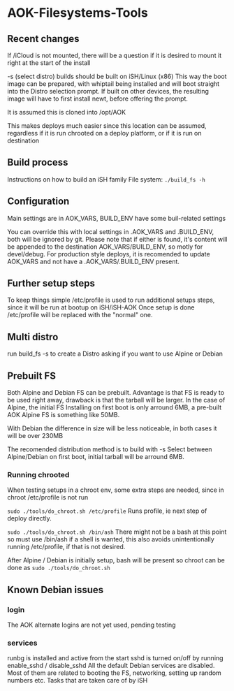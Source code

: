 # AOK-Filesystems-Tools

## Recent changes

If /iCloud is not mounted, there will be a question if it is desired
to mount it right at the start of the install

-s (select distro) builds should be built on iSH/Linux (x86)
This way the boot image can be prepared, with whiptail being installed
and will boot straight into the Distro selection prompt.
If built on other devices, the resulting image will have to first
install newt, before offering the prompt.

It is assumed this is cloned into /opt/AOK

This makes deploys much easier since this location can be assumed,
regardless if it is run chrooted on a deploy platform, or if it is run
on destination

## Build process

Instructions on how to build an iSH family File system: `./build_fs -h`

## Configuration

Main settings are in AOK_VARS, BUILD_ENV have some buil-related settings

You can override this with local settings in .AOK_VARS and .BUILD_ENV,
both will be ignored by git. Please note that if either is found,
it's content will be appended to the destination AOK_VARS/BUILD_ENV,
so motly for devel/debug. For production style deploys, it is recomended
to update AOK_VARS and not have a .AOK_VARS/.BUILD_ENV present.

## Further setup steps

To keep things simple /etc/profile is used to run additional setups
steps, since it will be run at bootup on iSH/iSH-AOK
Once setup is done /etc/profile will be replaced with the "normal" one.

## Multi distro

run build_fs -s to create a Distro asking if you want to use Alpine or
Debian

## Prebuilt FS

Both Alpine and Debian FS can be prebuilt. Advantage is that FS is ready
to be used right away, drawback is that the tarball will be larger.
In the case of Alpine, the initial FS Installing on first boot is only
arround 6MB, a pre-built AOK Alpine FS is something like 50MB.

With Debian the difference in size will be less noticeable, in both
cases it will be over 230MB

The recomended distribution method is to build with -s
Select between Alpine/Debian on first boot, initial tarball will be
arround 6MB.

### Running chrooted

When testing setups in a chroot env, some extra steps are needed,
since in chroot /etc/profile is not run

`sudo ./tools/do_chroot.sh /etc/profile`  Runs profile, ie next step of
deploy directly.

`sudo ./tools/do_chroot.sh /bin/ash`  There might not be a bash at
this point so must use /bin/ash if a shell is wanted, this also avoids
unintentionally running /etc/profile, if that is not desired.

After Alpine / Debian is initially setup, bash will be
present so chroot can be done as `sudo ./tools/do_chroot.sh`

## Known Debian issues

### login

The AOK alternate logins are not yet used, pending testing

### services

runbg is installed and active from the start
sshd is turned on/off by running enable_sshd / disable_sshd
All the default Debian services are disabled. Most of them are related
to booting the FS, networking, setting up random numbers etc.
Tasks that are taken care of by iSH
